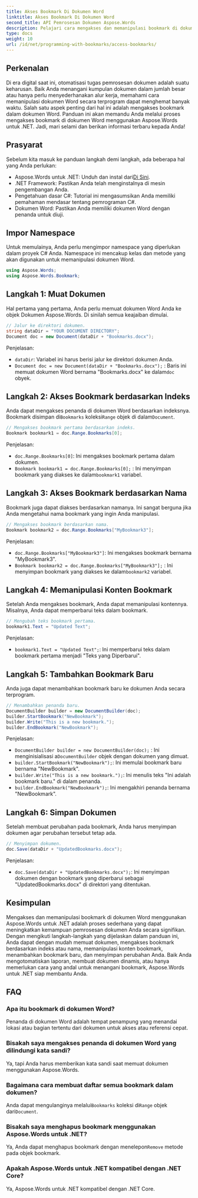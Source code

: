 ```yaml
---
title: Akses Bookmark Di Dokumen Word
linktitle: Akses Bookmark Di Dokumen Word
second_title: API Pemrosesan Dokumen Aspose.Words
description: Pelajari cara mengakses dan memanipulasi bookmark di dokumen Word menggunakan Aspose.Words untuk .NET dengan panduan langkah demi langkah yang mendetail ini.
type: docs
weight: 10
url: /id/net/programming-with-bookmarks/access-bookmarks/
---
```

## Perkenalan

Di era digital saat ini, otomatisasi tugas pemrosesan dokumen adalah suatu keharusan. Baik Anda menangani kumpulan dokumen dalam jumlah besar atau hanya perlu menyederhanakan alur kerja, memahami cara memanipulasi dokumen Word secara terprogram dapat menghemat banyak waktu. Salah satu aspek penting dari hal ini adalah mengakses bookmark dalam dokumen Word. Panduan ini akan memandu Anda melalui proses mengakses bookmark di dokumen Word menggunakan Aspose.Words untuk .NET. Jadi, mari selami dan berikan informasi terbaru kepada Anda!

## Prasyarat

Sebelum kita masuk ke panduan langkah demi langkah, ada beberapa hal yang Anda perlukan:

-  Aspose.Words untuk .NET: Unduh dan instal dari[Di Sini](https://releases.aspose.com/words/net/).
- .NET Framework: Pastikan Anda telah menginstalnya di mesin pengembangan Anda.
- Pengetahuan dasar C#: Tutorial ini mengasumsikan Anda memiliki pemahaman mendasar tentang pemrograman C#.
- Dokumen Word: Pastikan Anda memiliki dokumen Word dengan penanda untuk diuji.

## Impor Namespace

Untuk memulainya, Anda perlu mengimpor namespace yang diperlukan dalam proyek C# Anda. Namespace ini mencakup kelas dan metode yang akan digunakan untuk memanipulasi dokumen Word.

```csharp
using Aspose.Words;
using Aspose.Words.Bookmark;
```

## Langkah 1: Muat Dokumen

Hal pertama yang pertama, Anda perlu memuat dokumen Word Anda ke objek Dokumen Aspose.Words. Di sinilah semua keajaiban dimulai.

```csharp
// Jalur ke direktori dokumen.
string dataDir = "YOUR DOCUMENT DIRECTORY";
Document doc = new Document(dataDir + "Bookmarks.docx");
```

Penjelasan:
- `dataDir`: Variabel ini harus berisi jalur ke direktori dokumen Anda.
- `Document doc = new Document(dataDir + "Bookmarks.docx");` : Baris ini memuat dokumen Word bernama "Bookmarks.docx" ke dalam`doc` obyek.

## Langkah 2: Akses Bookmark berdasarkan Indeks

 Anda dapat mengakses penanda di dokumen Word berdasarkan indeksnya. Bookmark disimpan di`Bookmarks` koleksi`Range` objek di dalam`Document`.

```csharp
// Mengakses bookmark pertama berdasarkan indeks.
Bookmark bookmark1 = doc.Range.Bookmarks[0];
```

Penjelasan:
- `doc.Range.Bookmarks[0]`: Ini mengakses bookmark pertama dalam dokumen.
- `Bookmark bookmark1 = doc.Range.Bookmarks[0];` : Ini menyimpan bookmark yang diakses ke dalam`bookmark1` variabel.

## Langkah 3: Akses Bookmark berdasarkan Nama

Bookmark juga dapat diakses berdasarkan namanya. Ini sangat berguna jika Anda mengetahui nama bookmark yang ingin Anda manipulasi.

```csharp
// Mengakses bookmark berdasarkan nama.
Bookmark bookmark2 = doc.Range.Bookmarks["MyBookmark3"];
```

Penjelasan:
- `doc.Range.Bookmarks["MyBookmark3"]`: Ini mengakses bookmark bernama "MyBookmark3".
- `Bookmark bookmark2 = doc.Range.Bookmarks["MyBookmark3"];` : Ini menyimpan bookmark yang diakses ke dalam`bookmark2` variabel.

## Langkah 4: Memanipulasi Konten Bookmark

Setelah Anda mengakses bookmark, Anda dapat memanipulasi kontennya. Misalnya, Anda dapat memperbarui teks dalam bookmark.

```csharp
// Mengubah teks bookmark pertama.
bookmark1.Text = "Updated Text";
```

Penjelasan:
- `bookmark1.Text = "Updated Text";`: Ini memperbarui teks dalam bookmark pertama menjadi "Teks yang Diperbarui".

## Langkah 5: Tambahkan Bookmark Baru

Anda juga dapat menambahkan bookmark baru ke dokumen Anda secara terprogram.

```csharp
// Menambahkan penanda baru.
DocumentBuilder builder = new DocumentBuilder(doc);
builder.StartBookmark("NewBookmark");
builder.Write("This is a new bookmark.");
builder.EndBookmark("NewBookmark");
```

Penjelasan:
- `DocumentBuilder builder = new DocumentBuilder(doc);` : Ini menginisialisasi a`DocumentBuilder` objek dengan dokumen yang dimuat.
- `builder.StartBookmark("NewBookmark");`: Ini memulai bookmark baru bernama "NewBookmark".
- `builder.Write("This is a new bookmark.");`: Ini menulis teks "Ini adalah bookmark baru." di dalam penanda.
- `builder.EndBookmark("NewBookmark");`: Ini mengakhiri penanda bernama "NewBookmark".

## Langkah 6: Simpan Dokumen

Setelah membuat perubahan pada bookmark, Anda harus menyimpan dokumen agar perubahan tersebut tetap ada.

```csharp
// Menyimpan dokumen.
doc.Save(dataDir + "UpdatedBookmarks.docx");
```

Penjelasan:
- `doc.Save(dataDir + "UpdatedBookmarks.docx");`: Ini menyimpan dokumen dengan bookmark yang diperbarui sebagai "UpdatedBookmarks.docx" di direktori yang ditentukan.

## Kesimpulan

Mengakses dan memanipulasi bookmark di dokumen Word menggunakan Aspose.Words untuk .NET adalah proses sederhana yang dapat meningkatkan kemampuan pemrosesan dokumen Anda secara signifikan. Dengan mengikuti langkah-langkah yang dijelaskan dalam panduan ini, Anda dapat dengan mudah memuat dokumen, mengakses bookmark berdasarkan indeks atau nama, memanipulasi konten bookmark, menambahkan bookmark baru, dan menyimpan perubahan Anda. Baik Anda mengotomatiskan laporan, membuat dokumen dinamis, atau hanya memerlukan cara yang andal untuk menangani bookmark, Aspose.Words untuk .NET siap membantu Anda.

## FAQ

### Apa itu bookmark di dokumen Word?
Penanda di dokumen Word adalah tempat penampung yang menandai lokasi atau bagian tertentu dari dokumen untuk akses atau referensi cepat.

### Bisakah saya mengakses penanda di dokumen Word yang dilindungi kata sandi?
Ya, tapi Anda harus memberikan kata sandi saat memuat dokumen menggunakan Aspose.Words.

### Bagaimana cara membuat daftar semua bookmark dalam dokumen?
 Anda dapat mengulanginya melalui`Bookmarks` koleksi di`Range` objek dari`Document`.

### Bisakah saya menghapus bookmark menggunakan Aspose.Words untuk .NET?
 Ya, Anda dapat menghapus bookmark dengan menelepon`Remove` metode pada objek bookmark.

### Apakah Aspose.Words untuk .NET kompatibel dengan .NET Core?
Ya, Aspose.Words untuk .NET kompatibel dengan .NET Core.
